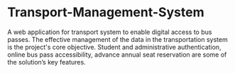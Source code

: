 # Transport-Management-System
 
A web application for transport system to enable digital access to bus passes. The effective 
management of the data in the transportation system is the project's core objective. Student and 
administrative authentication, online bus pass accessibility, advance annual seat reservation are 
some of the solution’s key features. 
